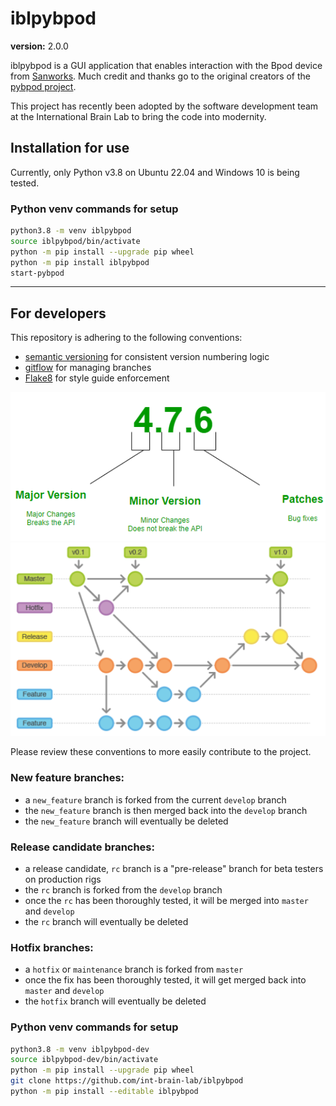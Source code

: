 # iblpybpod #

**version:** 2.0.0

iblpybpod is a GUI application that enables interaction with the Bpod device from [Sanworks](https://sanworks.io/). Much credit 
and thanks go to the original creators of the [pybpod project](https://github.com/pybpod/pybpod).

This project has recently been adopted by the software development team at the International Brain Lab to bring the code into 
modernity.

## Installation for use

Currently, only Python v3.8 on Ubuntu 22.04 and Windows 10 is being tested.

### Python venv commands for setup
```bash
python3.8 -m venv iblpybpod
source iblpybpod/bin/activate
python -m pip install --upgrade pip wheel
python -m pip install iblpybpod
start-pybpod
```

---

## For developers
This repository is adhering to the following conventions:
* [semantic versioning](https://semver.org/) for consistent version numbering logic
* [gitflow](https://www.atlassian.com/git/tutorials/comparing-workflows/gitflow-workflow) for managing branches 
* [Flake8](https://flake8.pycqa.org/) for style guide enforcement 

![](README_semver.png)
![](README_gitflow_workflow.png)

Please review these conventions to more easily contribute to the project.

### New feature branches:
- a `new_feature` branch is forked from the current `develop` branch
- the `new_feature` branch is then merged back into the `develop` branch
- the `new_feature` branch will eventually be deleted

### Release candidate branches:
- a release candidate, `rc` branch is a "pre-release" branch for beta testers on production rigs
- the `rc` branch is forked from the `develop` branch
- once the `rc` has been thoroughly tested, it will be merged into `master` and `develop`
- the `rc` branch will eventually be deleted

### Hotfix branches:
- a `hotfix` or `maintenance` branch is forked from `master`
- once the fix has been thoroughly tested, it will get merged back into `master` and `develop`
- the `hotfix` branch will eventually be deleted

### Python venv commands for setup
```bash
python3.8 -m venv iblpybpod-dev
source iblpybpod-dev/bin/activate
python -m pip install --upgrade pip wheel
git clone https://github.com/int-brain-lab/iblpybpod
python -m pip install --editable iblpybpod
```
